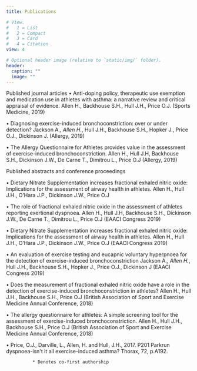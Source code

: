 ```yaml
---
title: Publications

# View.
#   1 = List
#   2 = Compact
#   3 = Card
#   4 = Citation
view: 4

# Optional header image (relative to `static/img/` folder).
header:
  caption: ""
  image: ""
---
```


Published journal articles 
•	Anti-doping policy, therapeutic use exemption and medication use in athletes with asthma: a narrative review and critical appraisal of evidence. Allen H., Backhouse S.H., Hull J.H., Price O.J. (Sports Medicine, 2019)

•	Diagnosing exercise-induced bronchoconstriction: over or under detection? Jackson A.*, Allen H.*, Hull J.H., Backhouse S.H., Hopker J., Price O.J., Dickinson J. (Allergy, 2019)

•	The Allergy Questionnaire for Athletes provides value in the assessment of exercise-induced bronchoconstriction. Allen H., Hull J.H, Backhouse S.H., Dickinson J.W., De Carne T., Dimitrou L., Price O.J (Allergy, 2019)

Published abstracts and conference proceedings

•	Dietary Nitrate Supplementation increases fractional exhaled nitric oxide: Implications for the assessment of airway health in athletes. Allen H., Hull J.H., O’Hara J.P., Dickinson J.W., Price O.J

•	The role of fractional exhaled nitric oxide in the assessment of athletes reporting exertional dyspnoea. Allen H., Hull J.H, Backhouse S.H., Dickinson J.W., De Carne T., Dimitrou L., Price O.J (EAACI Congress 2019)

•	Dietary Nitrate Supplementation increases fractional exhaled nitric oxide: Implications for the assessment of airway health in athletes. Allen H., Hull J.H., O’Hara J.P., Dickinson J.W., Price O.J (EAACI Congress 2019)

•	An evaluation of exercise testing and eucapnic voluntary hyperpnoea for the detection of exercise-induced bronchoconstriction Jackson A.*, Allen H.*, Hull J.H., Backhouse S.H., Hopker J., Price O.J., Dickinson J (EAACI Congress 2019)

•	Does the measurement of fractional exhaled nitric oxide have a role in the detection of exercise-induced bronchoconstriction in athletes? Allen H., Hull J.H., Backhouse S.H., Price O.J (British Association of Sport and Exercise Medicine Annual Conference, 2018)

•	The allergy questionnaire for athletes: A simple screening tool for the assessment of exercise-induced bronchoconstriction. Allen H., Hull J.H., Backhouse S.H., Price O.J (British Association of Sport and Exercise Medicine Annual Conference, 2018)

•	Price, O.J., Darville, L., Allen, H. and Hull, J.H., 2017. P201 Parkrun dyspnoea-isn't it all exercise-induced asthma? Thorax, 72, p.A192.

              * Denotes co-first authorship
